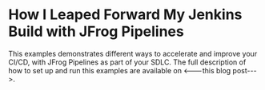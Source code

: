 # How I Leaped Forward My Jenkins Build with JFrog Pipelines

This examples demonstrates different ways to accelerate and improve your CI/CD, with JFrog Pipelines as part of your SDLC.
The full description of how to set up and run this examples are available on <---this blog post--->.
